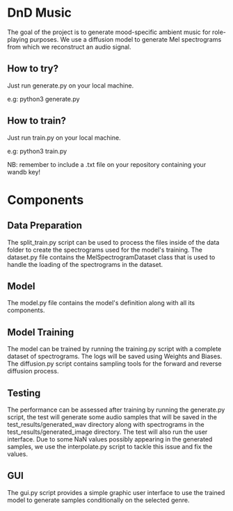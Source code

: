 # DnD Music

The goal of the project is to generate mood-specific ambient music for role-playing purposes. We use a diffusion model to generate Mel spectrograms from which we reconstruct an audio signal.

## How to try?
Just run generate.py on your local machine.

e.g: python3 generate.py

## How to train?
Just run train.py on your local machine.

e.g: python3 train.py

NB: remember to include a .txt file on your repository containing your wandb key!
# Components
## Data Preparation

The split_train.py script can be used to process the files inside of the data folder to create the spectrograms used for the model's training.
The dataset.py file contains the MelSpectrogramDataset class that is used to handle the loading of the spectrograms in the dataset.

## Model

The model.py file contains the model's definition along with all its components.

## Model Training

The model can be trained by running the training.py script with a complete dataset of spectrograms. The logs will be saved using Weights and Biases.
The diffusion.py script contains sampling tools for the forward and reverse diffusion process. 

## Testing

The performance can be assessed after training by running the generate.py script, the test will generate some audio samples that will be saved in the test_results/generated_wav directory along with spectrograms in the test_results/generated_image directory.
The test will also run the user interface.
Due to some NaN values possibly appearing in the generated samples, we use the interpolate.py script to tackle this issue and fix the values.

## GUI

The gui.py script provides a simple graphic user interface to use the trained model to generate samples conditionally on the selected genre.




